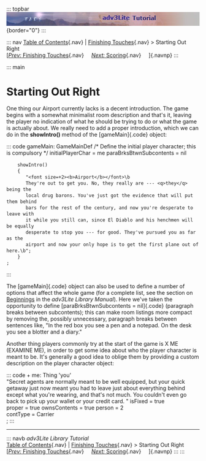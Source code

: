 ::: topbar
![](topbar.jpg){border="0"}
:::

::: nav
[Table of Contents](toc.htm){.nav} \| [Finishing
Touches](finish.htm){.nav} \> Starting Out Right\
[[*Prev:* Finishing Touches](finish.htm){.nav}     [*Next:*
Scoring](scoring.htm){.nav}     ]{.navnp}
:::

::: main
# Starting Out Right

One thing our Airport currently lacks is a decent introduction. The game
begins with a somewhat minimalist room description and that\'s it,
leaving the player no indication of what he should be trying to do or
what the game is actually about. We really need to add a proper
introduction, which we can do in the **showIntro()** method of the
[gameMain]{.code} object:

::: code
    gameMain: GameMainDef
        /* Define the initial player character; this is compulsory */
        initialPlayerChar = me
        paraBrksBtwnSubcontents = nil
        
        showIntro()
        {
           "<font size=+2><b>Airport</b></font>\b
           They're out to get you. No, they really are --- <q>they</q> being the
           local drug barons. You've just got the evidence that will put them behind
           bars for the rest of the century, and now you're desperate to leave with
           it while you still can, since El Diablo and his henchmen will be equally
           desperate to stop you --- for good. They've pursued you as far as the
           airport and now your only hope is to get the first plane out of here.\b";
        }       
    ;
:::

The [gameMain]{.code} object can also be used to define a number of
options that affect the whole game (for a complete list, see the section
on [Beginnings](../manual/beginning.htm) in the *adv3Lite Library
Manual*). Here we\'ve taken the opportunity to define
[paraBrksBtwnSubcontents = nil]{.code} (paragraph breaks between
subcontents); this can make room listings more compact by removing the,
possibly unnecessary, paragraph breaks between sentences like, \"In the
red box you see a pen and a notepad. On the desk you see a blotter and a
diary.\"

Another thing players commonly try at the start of the game is X ME
(EXAMINE ME), in order to get some idea about who the player character
is meant to be. It\'s generally a good idea to oblige them by providing
a custom description on the player character object:

::: code
    + me: Thing 'you'   
        "Secret agents are normally meant to be well equipped, but your quick
        getaway just now meant you had to leave just about everything behind
        except what you're wearing, and that's not much. You couldn't even go back
        to pick up your wallet or your credit card. "
        isFixed = true    
        proper = true
        ownsContents = true
        person = 2   
        contType = Carrier    
    ;
:::

------------------------------------------------------------------------

::: navb
*adv3Lite Library Tutorial*\
[Table of Contents](toc.htm){.nav} \| [Finishing
Touches](finish.htm){.nav} \> Starting Out Right\
[[*Prev:* Finishing Touches](finish.htm){.nav}     [*Next:*
Scoring](scoring.htm){.nav}     ]{.navnp}
:::
:::
